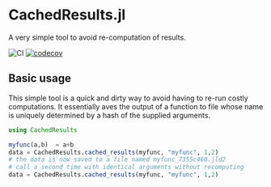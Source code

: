 # CachedResults.jl
A very simple tool to avoid re-computation of results.

![CI](https://github.com/grero/CachedResults.jl/actions/workflows/ci.yml/badge.svg)
[![codecov](https://codecov.io/gh/grero/CachedResults.jl/branch/main/graph/badge.svg?token=ygiDpjqJFG)](https://codecov.io/gh/grero/CachedResults.jl)

## Basic usage

This simple tool is a quick and dirty way to avoid having to re-run costly computations. It essentially aves the output of a function to file whose name is uniquely determined by a hash of the supplied arguments.

```julia
using CachedResults

myfunc(a,b)  = a+b
data = CachedResults.cached_results(myfunc, "myfunc", 1,2)
# the data is now saved to a file named myfunc_7355c460.jld2
# call a second time with identical arguments without recomputing
data = CachedResults.cached_results(myfunc, "myfunc", 1,2)
```